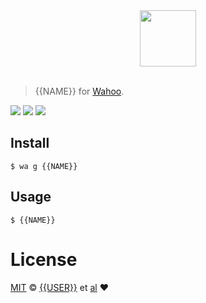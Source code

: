 <div align="center">
  <a href="http://github.com/fish-shell/wahoo">
  <img width=90px  src="https://cloud.githubusercontent.com/assets/8317250/9700591/4f7bcd0c-5443-11e5-84cf-f5f01fa8faa6.png">
  </a>
</div>
<br>

> {{NAME}} for [Wahoo][wahoo].


![][wahoo-badge]
[![][travis-logo]][travis]
![][license-badge]

## Install


```fish
$ wa g {{NAME}}
```


## Usage

```fish
$ {{NAME}}
```

# License

[MIT][mit] © [{{USER}}][author] et [al][contributors] :heart:


[mit]:            http://opensource.org/licenses/MIT
[author]:         http://github.com/{{USER}}
[contributors]:   https://github.com/{{USER}}/{{NAME}}/graphs/contributors
[wahoo]:          https://www.github.com/fish-shell/wahoo
[wahoo-badge]:    https://img.shields.io/badge/Wahoo-Framework-FF2848.svg?style=flat-square
[license-badge]:  https://img.shields.io/badge/license-MIT-444444.svg?style=flat-square
[travis-logo]:    http://img.shields.io/travis/{{USER}}/{{NAME}}.svg?style=flat-square
[travis]:         https://travis-ci.org/{{USER}}/{{NAME}}
